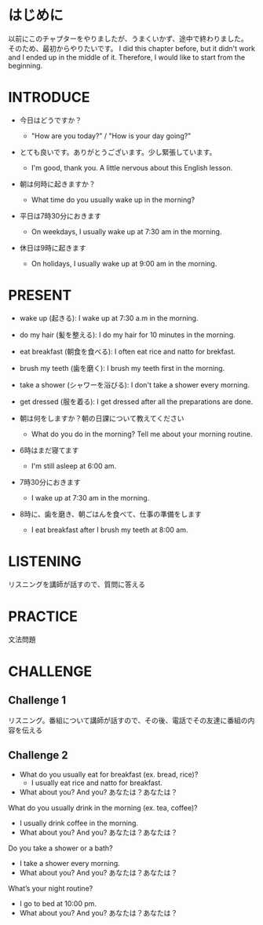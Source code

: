 # はじめに
以前にこのチャプターをやりましたが、うまくいかず、途中で終わりました。
そのため、最初からやりたいです。
I did this chapter before, but it didn't work and I ended up in the middle of it. 
Therefore, I would like to start from the beginning.

# INTRODUCE
- 今日はどうですか？
  - "How are you today?" / "How is your day going?"
- とても良いです。ありがとうございます。少し緊張しています。
  - I'm good, thank you. A little nervous about this English lesson.

- 朝は何時に起きますか？
  - What time do you usually wake up in the morning?
- 平日は7時30分におきます
  - On weekdays, I usually wake up at 7:30 am in the morning.
- 休日は9時に起きます
  - On holidays, I usually wake up at 9:00 am in the morning.

# PRESENT
- wake up (起きる): I wake up at 7:30 a.m in the morning.
- do my hair (髪を整える): I do my hair for 10 minutes in the morning.
- eat breakfast (朝食を食べる): I often eat rice and natto for brekfast.
- brush my teeth (歯を磨く): I brush my teeth first in the morning.
- take a shower (シャワーを浴びる): I don't take a shower every morning.
- get dressed (服を着る): I get dressed after all the preparations are done.

- 朝は何をしますか？朝の日課について教えてください
  - What do you do in the morning? Tell me about your morning routine.
- 6時はまだ寝てます
  - I'm still asleep at 6:00 am.
- 7時30分におきます
  - I wake up at 7:30 am in the morning.
- 8時に、歯を磨き、朝ごはんを食べて、仕事の準備をします
  - I eat breakfast after I brush my teeth at 8:00 am.

# LISTENING
リスニングを講師が話すので、質問に答える

# PRACTICE
文法問題

# CHALLENGE
## Challenge 1
リスニング。番組について講師が話すので、その後、電話でその友達に番組の内容を伝える

## Challenge 2
- What do you usually eat for breakfast (ex. bread, rice)?
  - I usually eat rice and natto for breakfast.
- What about you? And you? あなたは？あなたは？

What do you usually drink in the morning (ex. tea, coffee)?
- I usually drink coffee in the morning.
- What about you? And you? あなたは？あなたは？

Do you take a shower or a bath?
- I take a shower every morning.
- What about you? And you? あなたは？あなたは？

What’s your night routine?
- I go to bed at 10:00 pm.
- What about you? And you? あなたは？あなたは？
